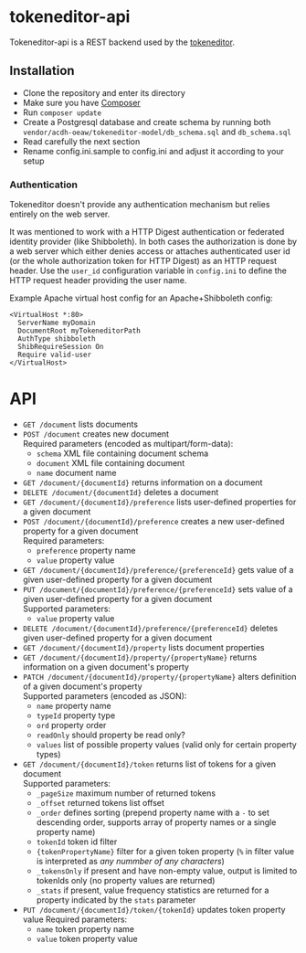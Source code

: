 # tokeneditor-api

Tokeneditor-api is a REST backend used by the [tokeneditor](https://github.com/acdh-oeaw/tokeneditor).

## Installation

- Clone the repository and enter its directory
- Make sure you have [Composer](https://getcomposer.org/)
- Run `composer update`
- Create a Postgresql database and create schema by running both `vendor/acdh-oeaw/tokeneditor-model/db_schema.sql` and `db_schema.sql`
- Read carefully the next section
- Rename config.ini.sample to config.ini and adjust it according to your setup

### Authentication

Tokeneditor doesn't provide any authentication mechanism but relies entirely on the web server.

It was mentioned to work with a HTTP Digest authentication or federated identity provider (like Shibboleth). In both cases the authorization is done by a web server which either denies access or attaches authenticated user id (or the whole authorization token for HTTP Digest) as an HTTP request header. Use the `user_id` configuration variable in `config.ini` to define the HTTP request header providing the user name.

Example Apache virtual host config for an Apache+Shibboleth config:
```
<VirtualHost *:80>
  ServerName myDomain
  DocumentRoot myTokeneditorPath
  AuthType shibboleth
  ShibRequireSession On
  Require valid-user
</VirtualHost>
```

# API

* `GET /document` lists documents
* `POST /document` creates new document  
  Required parameters (encoded as multipart/form-data):
    * `schema` XML file containing document schema
    * `document` XML file containing document
    * `name` document name
* `GET /document/{documentId}` returns information on a  document
* `DELETE /document/{documentId}` deletes a document
* `GET /document/{documentId}/preference` lists user-defined properties for a given document
* `POST /document/{documentId}/preference` creates a new user-defined property for a given document  
  Required parameters:
    * `preference` property name
    * `value` property value
* `GET /document/{documentId}/preference/{preferenceId}` gets value of a given user-defined property for a given document
* `PUT /document/{documentId}/preference/{preferenceId}` sets value of a given user-defined property for a given document  
  Supported parameters:
    * `value` property value
* `DELETE /document/{documentId}/preference/{preferenceId}` deletes given user-defined property for a given document
* `GET /document/{documentId}/property` lists document properties
* `GET /document/{documentId}/property/{propertyName}` returns information on a given document's property
* `PATCH /document/{documentId}/property/{propertyName}` alters definition of a given document's property  
  Supported parameters (encoded as JSON):
    * `name` property name
    * `typeId` property type
    * `ord` property order
    * `readOnly` should property be read only?
    * `values` list of possible property values (valid only for certain property types)
* `GET /document/{documentId}/token` returns list of tokens for a given document  
  Supported parameters:
    * `_pageSize` maximum number of returned tokens
    * `_offset` returned tokens list offset
    * `_order` defines sorting (prepend property name with a `-` to set descending order, supports array of property names or a single property name)
    * `tokenId` token id filter
    * `{tokenPropertyName}` filter for a given token property (`%` in filter value is interpreted as *any nummber of any characters*)
    * `_tokensOnly` if present and have non-empty value, output is limited to tokenIds only (no property values are returned)
    * `_stats` if present, value frequency statistics are returned for a property indicated by the `stats` parameter
* `PUT /document/{documentId}/token/{tokenId}` updates token property value
  Required parameters:
    * `name` token property name
    * `value` token property value
```
